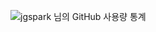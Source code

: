 

![jgspark 님의 GitHub 사용량 통계](https://github-readme-stats.vercel.app/api/?username=jgspark&show_icons=true&title_color=fff&icon_color=79ff97&text_color=9f9f9f&bg_color=151515)
